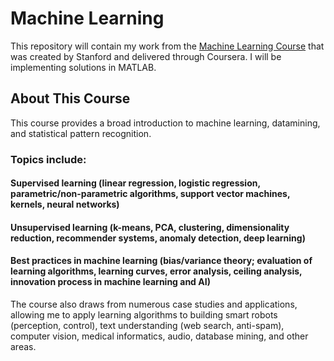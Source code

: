 # Machine Learning

This repository will contain my work from the [Machine Learning Course](https://www.coursera.org/learn/machine-learning/home/info) that was created by Stanford and delivered through Coursera. I will be implementing solutions in MATLAB.

## About This Course

This course provides a broad introduction to machine learning, datamining, and statistical pattern recognition. 

### Topics include: 


#### Supervised learning (linear regression, logistic regression, parametric/non-parametric algorithms, support vector machines, kernels, neural networks)

#### Unsupervised learning (k-means, PCA, clustering, dimensionality reduction, recommender systems, anomaly detection, deep learning)

#### Best practices in machine learning (bias/variance theory; evaluation of learning algorithms, learning curves, error analysis, ceiling analysis, innovation process in machine learning and AI)

The course also draws from numerous case studies and applications, allowing me to apply learning algorithms to building smart robots (perception, control), text understanding (web search, anti-spam), computer vision, medical informatics, audio, database mining, and other areas.

